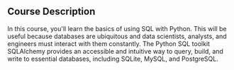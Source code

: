 ## Course Description

In this course, you'll learn the basics of using SQL with Python. This will be useful because databases are ubiquitous and data scientists, analysts, and engineers must interact with them constantly. The Python SQL toolkit SQLAlchemy provides an accessible and intuitive way to query, build, and write to essential databases, including SQLite, MySQL, and PostgreSQL.